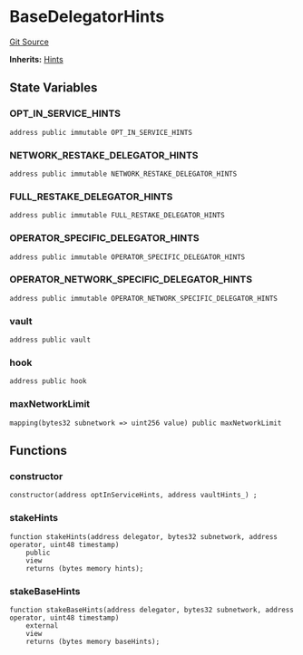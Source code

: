 # BaseDelegatorHints
[Git Source](https://github.com/symbioticfi/core/blob/f05307516bbf31fe6a8fa180eab4a8d7068a66a2/src/contracts/hints/DelegatorHints.sol)

**Inherits:**
[Hints](/Users/andreikorokhov/symbiotic/core/docs/autogen/src/src/contracts/hints/Hints.sol/abstract.Hints.md)


## State Variables
### OPT_IN_SERVICE_HINTS

```solidity
address public immutable OPT_IN_SERVICE_HINTS
```


### NETWORK_RESTAKE_DELEGATOR_HINTS

```solidity
address public immutable NETWORK_RESTAKE_DELEGATOR_HINTS
```


### FULL_RESTAKE_DELEGATOR_HINTS

```solidity
address public immutable FULL_RESTAKE_DELEGATOR_HINTS
```


### OPERATOR_SPECIFIC_DELEGATOR_HINTS

```solidity
address public immutable OPERATOR_SPECIFIC_DELEGATOR_HINTS
```


### OPERATOR_NETWORK_SPECIFIC_DELEGATOR_HINTS

```solidity
address public immutable OPERATOR_NETWORK_SPECIFIC_DELEGATOR_HINTS
```


### vault

```solidity
address public vault
```


### hook

```solidity
address public hook
```


### maxNetworkLimit

```solidity
mapping(bytes32 subnetwork => uint256 value) public maxNetworkLimit
```


## Functions
### constructor


```solidity
constructor(address optInServiceHints, address vaultHints_) ;
```

### stakeHints


```solidity
function stakeHints(address delegator, bytes32 subnetwork, address operator, uint48 timestamp)
    public
    view
    returns (bytes memory hints);
```

### stakeBaseHints


```solidity
function stakeBaseHints(address delegator, bytes32 subnetwork, address operator, uint48 timestamp)
    external
    view
    returns (bytes memory baseHints);
```

